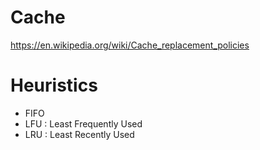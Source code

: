 # Cache

https://en.wikipedia.org/wiki/Cache_replacement_policies

# Heuristics
- FIFO
- LFU : Least Frequently Used
- LRU : Least Recently Used
